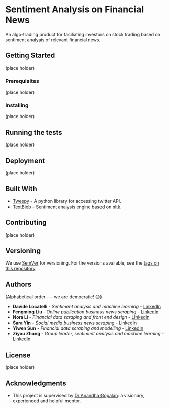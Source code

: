 # Sentiment Analysis on Financial News

An algo-trading product for faciliating investors on stock trading based on sentiment analyais of relevant financial news.

## Getting Started

(place holder)

### Prerequisites

(place holder)

### Installing

(place holder)

## Running the tests

(place holder)

## Deployment

(place holder)

## Built With

* [Tweepy](https://www.tweepy.org/) - A python library for accessing twitter API.
* [TextBlob](https://textblob.readthedocs.io/en/dev/) - Sentiment analysis engine based on [nltk](https://www.nltk.org/).

## Contributing

(place holder)

## Versioning

We use [SemVer](http://semver.org/) for versioning. For the versions available, see the [tags on this repository](https://github.com/your/project/tags). 

## Authors

(Alphabetical order --- we are democratic! :wink:)
* **Davide Locatelli** - *Sentiment analysis and machine learning* - [LinkedIn](https://www.linkedin.com/in/davide-locatelli-02011998/)
* **Fengming Liu** - *Online publication business news scraping* - [LinkedIn](https://www.linkedin.com/in/%E4%B8%B0%E9%93%AD-%E5%88%98-a10632118/)
* **Nora Li** - *Financial data scraping and front end design* - [LinkedIn](https://www.linkedin.com/in/longzhen-nora-li-bb8a9312a/)
* **Sara Yin** - *Social media business news scraping* - [LinkedIn](https://www.linkedin.com/in/shaomiao%EF%BC%88sara-y-1a44b7170/)
* **Yiwen Sun** - *Financial data scraping and modelling* - [LinkedIn](https://www.linkedin.com/in/yiwen-sun-120a9914b/)
* **Ziyou Zhang** - *Group leader, sentiment analysis and machine learning* - [LinkedIn](https://www.linkedin.com/in/ziyou-zhang/)

## License

(place holder)

## Acknowledgments

* This project is supervised by [Dr Anandha Gopalan](https://www.imperial.ac.uk/people/a.gopalan): a visionary, experienced and helpful mentor.

